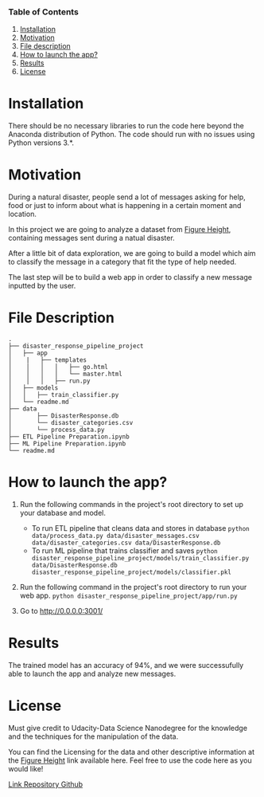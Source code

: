 ### Table of Contents

1. [ Installation ](#installation)
2. [ Motivation ](#motivation)
3. [ File description ](#file_desc)
4. [ How to launch the app? ](#launch_app)
5. [ Results ](#result)
6. [ License ](#license)

# Installation <a name="installation"></a>

There should be no necessary libraries to run the code here beyond the Anaconda distribution of Python. 
The code should run with no issues using Python versions 3.*.

# Motivation <a name="motivation"></a>

During a natural disaster, people send a lot of messages asking for help, food or just to inform about what is happening in a certain moment and location.

In this project we are going to analyze a dataset from [Figure Height](https://appen.com/), containing messages sent during a natual disaster.

After a little bit of data exploration, we are going to build a model which aim to classify the message in a category that fit the type of help needed.

The last step will be to build a web app in order to classify a new message inputted by the user.

# File Description <a name="file_desc"></a>

```
.
├── disaster_response_pipeline_project
│   ├── app
│    |   ├── templates
│    │   │   │   ├── go.html
│    │   │   │   └── master.html
│    │   │   ├── run.py
│   ├── models
│   │   ├── train_classifier.py
│   └── readme.md
├── data
│       ├── DisasterResponse.db
│       └── disaster_categories.csv
│       └── process_data.py
├── ETL Pipeline Preparation.ipynb
├── ML Pipeline Preparation.ipynb
└── readme.md

```

# How to launch the app? <a name="launch_app"></a>
1. Run the following commands in the project's root directory to set up your database and model.

    - To run ETL pipeline that cleans data and stores in database
        `python data/process_data.py data/disaster_messages.csv data/disaster_categories.csv data/DisasterResponse.db`
    - To run ML pipeline that trains classifier and saves
        `python disaster_response_pipeline_project/models/train_classifier.py data/DisasterResponse.db disaster_response_pipeline_project/models/classifier.pkl`

2. Run the following command in the project's root directory to run your web app.
    `python disaster_response_pipeline_project/app/run.py`

3. Go to http://0.0.0.0:3001/


# Results <a name="result"></a>
The trained model has an accuracy of 94%, and we were successufully able to launch the app and analyze new messages.

# License <a name="license"></a>
Must give credit to Udacity-Data Science Nanodegree for the knowledge and the techniques for the manipulation of the data.

You can find the Licensing for the data and other descriptive information at the [Figure Height](https://appen.com/) link available here. 
Feel free to use the code here as you would like!

[Link Repository Github](https://github.com/thomasredz/Disaster-Response-Pipeline)
